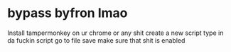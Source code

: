 # bypass byfron lmao
Install tampermonkey on ur chrome or any shit
create a new script
type in da fuckin script
go to file
save
make sure that shit is enabled
